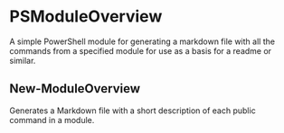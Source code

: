 # PSModuleOverview

A simple PowerShell module for generating a markdown file with all the commands from a specified module for use as a basis for a readme or similar.

## New-ModuleOverview

Generates a Markdown file with a short description of each public command in a module.
